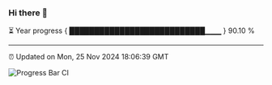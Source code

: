 ### Hi there 👋

⏳ Year progress { ███████████████████████████▁▁▁ } 90.10 %

---

⏰ Updated on Mon, 25 Nov 2024 18:06:39 GMT

![Progress Bar CI](https://github.com/liununu/liununu/workflows/Progress%20Bar%20CI/badge.svg)
